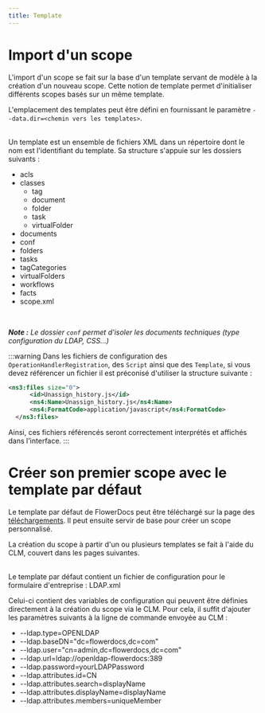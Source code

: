 ```yaml
---
title: Template
---
```


# Import d'un scope

L'import d'un scope se fait sur la base d'un template servant de modèle à la création d'un nouveau scope. Cette notion de template permet d'initialiser différents scopes basés sur un même template.

L'emplacement des templates peut être défini en fournissant le paramètre `--data.dir=<chemin vers les templates>`.


<br/>
Un template est un ensemble de fichiers XML dans un répertoire dont le nom est l'identifiant du template. Sa structure s'appuie sur les dossiers suivants : 

* acls
* classes
    * tag
    * document
    * folder
    * task
    * virtualFolder
*  documents
*  conf
*  folders
*  tasks
*  tagCategories
*  virtualFolders
*  workflows
*  facts
*  scope.xml


<br/>

*__Note :__ Le dossier ``conf`` permet d'isoler les documents techniques (type configuration du LDAP, CSS...)*


:::warning
Dans les fichiers de configuration des ``OperationHandlerRegistration``, des ``Script`` ainsi que des ``Template``, si vous devez référencer un fichier il est préconisé d'utiliser la structure suivante : 
```xml
<ns3:files size="0">
      <id>Unassign_history.js</id>
      <ns4:Name>Unassign_history.js</ns4:Name>
      <ns4:FormatCode>application/javascript</ns4:FormatCode>
  </ns3:files>
  ```
Ainsi, ces fichiers référencés seront correctement interprétés et affichés dans l'interface. 
:::

# Créer son premier scope avec le template par défaut

Le template par défaut de FlowerDocs peut être téléchargé sur la page des [téléchargements](broken-link.md). Il peut ensuite servir de base pour créer un scope personnalisé.

La création du scope à partir d'un ou plusieurs templates se fait à l'aide du CLM, couvert dans les pages suivantes.


<br/>
Le template par défaut contient un fichier de configuration pour le formulaire d'entreprise : LDAP.xml

Celui-ci contient des variables de configuration qui peuvent être définies directement à la création du scope via le CLM. Pour cela, il suffit d'ajouter les paramètres suivants à la ligne de commande envoyée au CLM :

* \--ldap.type=OPENLDAP 
* \--ldap.baseDN="dc=flowerdocs,dc=com"
* \--ldap.user="cn=admin,dc=flowerdocs,dc=com"
* \--ldap.url=ldap://openldap-flowerdocs:389
* \--ldap.password=yourLDAPPassword
* \--ldap.attributes.id=CN
* \--ldap.attributes.search=displayName
* \--ldap.attributes.displayName=displayName
* \--ldap.attributes.members=uniqueMember